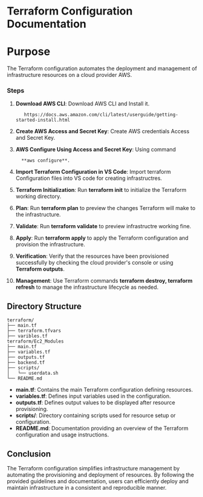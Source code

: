 # Terraform Configuration Documentation

# Purpose

The Terraform configuration automates the deployment and management of infrastructure resources on a cloud provider AWS.


### Steps

1. **Download AWS CLI**:        Download AWS CLI and Install it.

          https://docs.aws.amazon.com/cli/latest/userguide/getting-started-install.html
   
4. **Create AWS Access and Secret Key**: Create AWS credentials Access and Secret Key.


6. **AWS Configure Using Access and Secret Key**: Using command
  
         **aws configure**.
   
   
9. **Import Terraform Configuration in VS Code**: Import terraform Configuration files into VS code for creating infrastructres.

10. **Terraform Initialization**: Run **terraform init** to initialize the Terraform working directory.
   
11. **Plan**: Run **terraform plan** to preview the changes Terraform will make to the infrastructure.
    
12. **Validate**: Run **terraform validate** to preview infrastructre working fine.
    
13. **Apply**: Run **terraform apply** to apply the Terraform configuration and provision the infrastructure.
   
14. **Verification**: Verify that the resources have been provisioned successfully by checking the cloud provider's console or using **Terraform outputs**.
    
7. **Management**: Use Terraform commands **terraform destroy, terraform refresh** to manage the infrastructure lifecycle as needed.



## Directory Structure

```
terraform/
├── main.tf
├── terraform.tfvars
├── varibles.tf
terraform/Ec2_Modules
├── main.tf
├── variables.tf
├── outputs.tf
├── backend.tf
├── scripts/
│   └── userdata.sh
└── README.md
```

- **main.tf**: Contains the main Terraform configuration defining resources.
- **variables.tf**: Defines input variables used in the configuration.
- **outputs.tf**: Defines output values to be displayed after resource provisioning.
- **scripts/**: Directory containing scripts used for resource setup or configuration.
- **README.md**: Documentation providing an overview of the Terraform configuration and usage instructions.


## Conclusion

The Terraform configuration simplifies infrastructure management by automating the provisioning and deployment of resources. By following the provided guidelines and documentation, users can efficiently deploy and maintain infrastructure in a consistent and reproducible manner.

